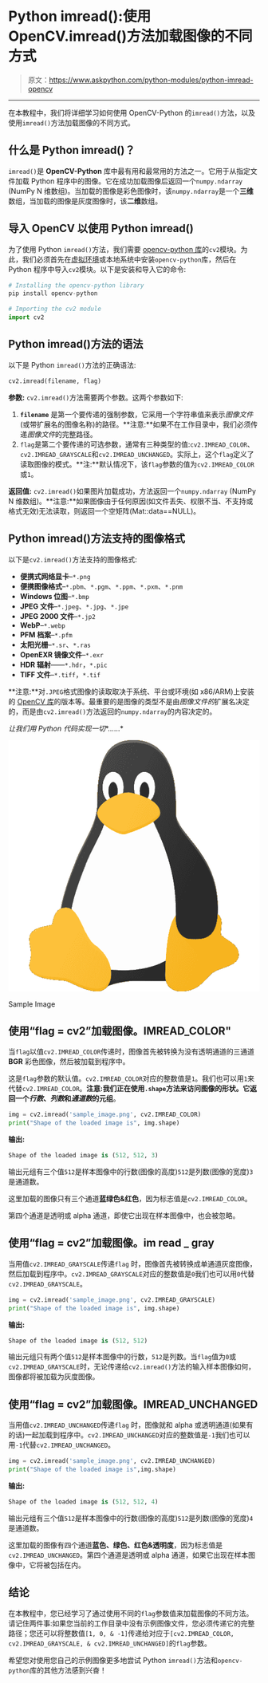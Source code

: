 # Python imread():使用 OpenCV.imread()方法加载图像的不同方式

> 原文：<https://www.askpython.com/python-modules/python-imread-opencv>

* * *

在本教程中，我们将详细学习如何使用 OpenCV-Python 的`imread()`方法，以及使用`imread()`方法加载图像的不同方式。

## **什么是 Python imread()？**

`imread()`是 **OpenCV-Python** 库中最有用和最常用的方法之一。它用于从指定文件加载 Python 程序中的图像。它在成功加载图像后返回一个`numpy.ndarray` (NumPy N 维数组)。当加载的图像是彩色图像时，该`numpy.ndarray`是一个**三维**数组，当加载的图像是灰度图像时，该**二维**数组。

## **导入 OpenCV 以使用 Python imread()**

为了使用 Python `imread()`方法，我们需要 [opencv-python 库](https://www.askpython.com/python/examples/image-processing-in-python)的`cv2`模块。为此，我们必须首先在[虚拟环境](https://www.askpython.com/python/examples/virtual-environments-in-python)或本地系统中安装`opencv-python`库，然后在 Python 程序中导入`cv2`模块。以下是安装和导入它的命令:

```py
# Installing the opencv-python library
pip install opencv-python

```

```py
# Importing the cv2 module
import cv2

```

## **Python imread()方法的语法**

以下是 Python `imread()`方法的正确语法:

```py
cv2.imread(filename, flag)

```

**参数:** `cv2.imread()`方法需要两个参数。这两个参数如下:

1.  **`filename`** 是第一个要传递的强制参数，它采用一个字符串值来表示*图像文件*(或带扩展名的图像名称)的路径。**注意:**如果不在工作目录中，我们必须传递*图像文件*的完整路径。
2.  `flag`是第二个要传递的可选参数，通常有三种类型的值:`cv2.IMREAD_COLOR`、`cv2.IMREAD_GRAYSCALE`和`cv2.IMREAD_UNCHANGED`。实际上，这个`flag`定义了读取图像的模式。**注:**默认情况下，该`flag`参数的值为`cv2.IMREAD_COLOR`或`1`。

**返回值:** `cv2.imread()`如果图片加载成功，方法返回一个`numpy.ndarray` (NumPy N 维数组)。**注意:**如果图像由于任何原因(如文件丢失、权限不当、不支持或格式无效)无法读取，则返回一个空矩阵(Mat::data==NULL)。

## **Python imread()方法支持的图像格式**

以下是`cv2.imread()`方法支持的图像格式:

*   **便携式网络显卡**–`*.png`
*   **便携图像格式**–`*.pbm`、`*.pgm`、`*.ppm`、`*.pxm`、`*.pnm`
*   **Windows 位图**–`*.bmp`
*   **JPEG 文件**–`*.jpeg`、`*.jpg`、`*.jpe`
*   **JPEG 2000 文件**–`*.jp2`
*   **WebP**–`*.webp`
*   **PFM 档案**–`*.pfm`
*   **太阳光栅**–`*.sr`、`*.ras`
*   **OpenEXR 镜像文件**–`*.exr`
*   **HDR 辐射**——`*.hdr`，`*.pic`
*   **TIFF 文件**–`*.tiff`，`*.tif`

**注意:**对`.JPEG`格式图像的读取取决于系统、平台或环境(如 x86/ARM)上安装的 [OpenCV 库](https://www.askpython.com/python/examples/edge-detection-in-images)的版本等。最重要的是图像的类型不是由*图像文件的*扩展名决定的，而是由`cv2.imread()`方法返回的`numpy.ndarray`的内容决定的。

*让我们用 Python 代码实现一切**……*

![Sample Image](img/c4d12cc22b5b7dd4f95d6f5e7d5d9961.png)

Sample Image

## **使用“flag = cv2”加载图像。IMREAD_COLOR"**

当`flag`以值`cv2.IMREAD_COLOR`传递时，图像首先被转换为没有透明通道的三通道 **BGR** 彩色图像，然后被加载到程序中。

这是`flag`参数的默认值。`cv2.IMREAD_COLOR`对应的整数值是`1`。我们也可以用`1`来代替`cv2.IMREAD_COLOR`。**注意:**我们正在使用`.shape`方法来访问图像的形状。它返回一个*行数*、*列数*和*通道数*的**元组**。

```py
img = cv2.imread('sample_image.png', cv2.IMREAD_COLOR) 
print("Shape of the loaded image is", img.shape)

```

**输出:**

```py
Shape of the loaded image is (512, 512, 3)

```

输出元组有三个值`512`是样本图像中的行数(图像的高度)`512`是列数(图像的宽度)`3`是通道数。

这里加载的图像只有三个通道**蓝绿色&红色**，因为标志值是`cv2.IMREAD_COLOR`。

第四个通道是透明或 alpha 通道，即使它出现在样本图像中，也会被忽略。

## **使用“flag = cv2”加载图像。im read _ gray**

当用值`cv2.IMREAD_GRAYSCALE`传递`flag` 时，图像首先被转换成单通道灰度图像，然后加载到程序中。`cv2.IMREAD_GRAYSCALE`对应的整数值是`0`我们也可以用`0`代替`cv2.IMREAD_GRAYSCALE`。

```py
img = cv2.imread('sample_image.png', cv2.IMREAD_GRAYSCALE)
print("Shape of the loaded image is", img.shape)

```

**输出:**

```py
Shape of the loaded image is (512, 512)

```

输出元组只有两个值`512`是样本图像中的行数，`512`是列数。当`flag`值为`0`或`cv2.IMREAD_GRAYSCALE`时，无论传递给`cv2.imread()`方法的输入样本图像如何，图像都将被加载为灰度图像。

## **使用“flag = cv2”加载图像。IMREAD_UNCHANGED**

当用值`cv2.IMREAD_UNCHANGED`传递`flag` 时，图像就和 alpha 或透明通道(如果有的话)一起加载到程序中。`cv2.IMREAD_UNCHANGED`对应的整数值是`-1`我们也可以用`-1`代替`cv2.IMREAD_UNCHANGED`。

```py
img = cv2.imread('sample_image.png', cv2.IMREAD_UNCHANGED)
print("Shape of the loaded image is",img.shape)

```

**输出:**

```py
Shape of the loaded image is (512, 512, 4)

```

输出元组有三个值`512`是样本图像中的行数(图像的高度)`512`是列数(图像的宽度)`4`是通道数。

这里加载的图像有四个通道**蓝色、绿色、红色&透明度**，因为标志值是`cv2.IMREAD_UNCHANGED`。第四个通道是透明或 alpha 通道，如果它出现在样本图像中，它将被包括在内。

## **结论**

在本教程中，您已经学习了通过使用不同的`flag`参数值来加载图像的不同方法。请记住两件事:如果您当前的工作目录中没有示例图像文件，您必须传递它的完整路径；您还可以将整数值`[1, 0, & -1]`传递给对应于`[cv2.IMREAD_COLOR, cv2.IMREAD_GRAYSCALE, & cv2.IMREAD_UNCHANGED]`的`flag`参数。

希望您对使用您自己的示例图像更多地尝试 Python `imread()`方法和`opencv-python`库的其他方法感到兴奋！